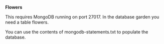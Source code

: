 **Flowers**

This requires MongoDB running on port 27017.
In the database garden you need a table flowers.

You can use the contents of mongodb-statements.txt to populate the database.
